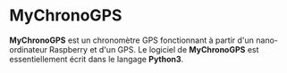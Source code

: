 MyChronoGPS
==
**MyChronoGPS** est un chronomètre GPS fonctionnant à partir d'un nano-ordinateur Raspberry et d'un GPS. 
Le logiciel de **MyChronoGPS** est essentiellement écrit dans le langage **Python3**.

